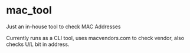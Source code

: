 # mac_tool

Just an in-house tool to check MAC Addresses

Currently runs as a CLI tool, uses macvendors.com to check vendor, also checks U/L bit in address.